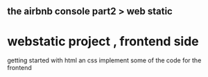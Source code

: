 ## the airbnb console part2 > web static

# webstatic project , frontend side
getting started with html an css
implement some of the code for the frontend
